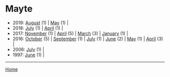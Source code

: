 # Mayte

  * 2019: 
      [August](./mayte-2019-08.md) (1) | 
      [May](./mayte-2019-05.md) (1) | 
  * 2018: 
      [July](./mayte-2018-07.md) (1) | 
      [April](./mayte-2018-04.md) (1) | 
  * 2017: 
      [November](./mayte-2017-11.md) (1) | 
      [April](./mayte-2017-04.md) (5) | 
      [March](./mayte-2017-03.md) (3) | 
      [January](./mayte-2017-01.md) (1) | 
  * 2016: 
      [October](./mayte-2016-10.md) (5) | 
      [September](./mayte-2016-09.md) (1) | 
      [July](./mayte-2016-07.md) (1) | 
      [June](./mayte-2016-06.md) (2) | 
      [May](./mayte-2016-05.md) (1) | 
      [April](./mayte-2016-04.md) (3) | 
  * 2006: 
      [July](./mayte-2006-07.md) (1) | 
  * 1997: 
      [June](./mayte-1997-06.md) (1) | 

----

[Home](../)
